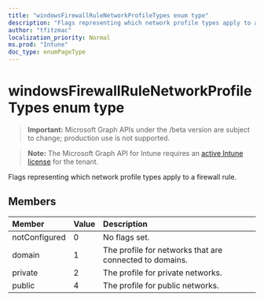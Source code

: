 ```yaml
---
title: "windowsFirewallRuleNetworkProfileTypes enum type"
description: "Flags representing which network profile types apply to a firewall rule."
author: "tfitzmac"
localization_priority: Normal
ms.prod: "Intune"
doc_type: enumPageType
---
```


# windowsFirewallRuleNetworkProfileTypes enum type

> **Important:** Microsoft Graph APIs under the /beta version are subject to change; production use is not supported.

> **Note:** The Microsoft Graph API for Intune requires an [active Intune license](https://go.microsoft.com/fwlink/?linkid=839381) for the tenant.

Flags representing which network profile types apply to a firewall rule.

## Members
|Member|Value|Description|
|:---|:---|:---|
|notConfigured|0|No flags set.|
|domain|1|The profile for networks that are connected to domains.|
|private|2|The profile for private networks.|
|public|4|The profile for public networks.|





